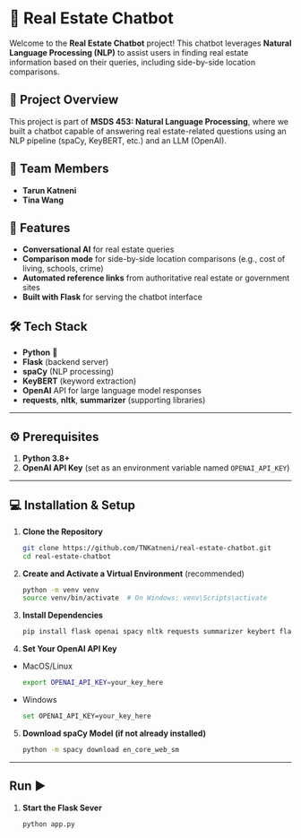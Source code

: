 # 🏡 Real Estate Chatbot

Welcome to the **Real Estate Chatbot** project! This chatbot leverages **Natural Language Processing (NLP)** to assist users in finding real estate information based on their queries, including side-by-side location comparisons.

## 📌 Project Overview
This project is part of **MSDS 453: Natural Language Processing**, where we built a chatbot capable of answering real estate-related questions using an NLP pipeline (spaCy, KeyBERT, etc.) and an LLM (OpenAI).

## 👥 Team Members
- **Tarun Katneni**
- **Tina Wang**

## 🚀 Features
- **Conversational AI** for real estate queries  
- **Comparison mode** for side-by-side location comparisons (e.g., cost of living, schools, crime)  
- **Automated reference links** from authoritative real estate or government sites  
- **Built with Flask** for serving the chatbot interface  

## 🛠️ Tech Stack
- **Python** 🐍  
- **Flask** (backend server)  
- **spaCy** (NLP processing)  
- **KeyBERT** (keyword extraction)  
- **OpenAI** API for large language model responses  
- **requests**, **nltk**, **summarizer** (supporting libraries)

---

## ⚙️ Prerequisites
1. **Python 3.8+**  
2. **OpenAI API Key** (set as an environment variable named `OPENAI_API_KEY`)

---

## 💻 Installation & Setup
1. **Clone the Repository**  
   ```bash
   git clone https://github.com/TNKatneni/real-estate-chatbot.git
   cd real-estate-chatbot

2. **Create and Activate a Virtual Environment** (recommended)  
   ```bash
   python -m venv venv
   source venv/bin/activate  # On Windows: venv\Scripts\activate

3. **Install Dependencies**
   ```bash
   pip install flask openai spacy nltk requests summarizer keybert flask-cors flask-limiter

4. **Set Your OpenAI API Key**
- MacOS/Linux
   ```bash
   export OPENAI_API_KEY=your_key_here
- Windows
   ```bash
   set OPENAI_API_KEY=your_key_here

5. **Download spaCy Model (if not already installed)**
   ```bash
   python -m spacy download en_core_web_sm

---
## Run ▶️
1. **Start the Flask Sever**
   ```bash
   python app.py
